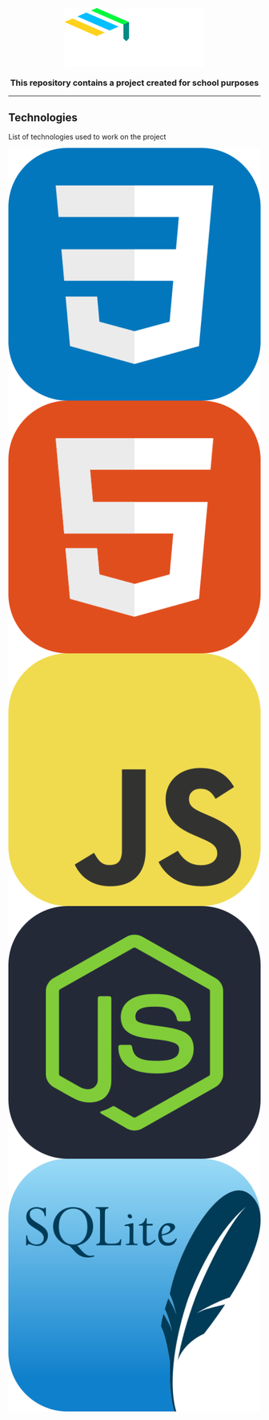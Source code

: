 <p align="center"><img align="center" width="280" src="./github/logo.svg"/></p>
<h3 align="center">This repository contains a project created for school purposes</h3>
<hr>

## Technologies

List of technologies used to work on the project

<p align="center">
<img align="center" src="./github/icons/CSS.svg"/>
<img align="center" src="./github/icons/HTML.svg"/>
<img align="center" src="./github/icons/JavaScript.svg"/>
<img align="center" src="./github/icons/NodeJS-Dark.svg"/>
<img align="center" src="./github/icons/SQLite.svg"/>
</p>

